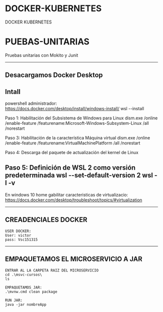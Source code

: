 # DOCKER-KUBERNETES
DOCKER KUBERNETES

# PUEBAS-UNITARIAS
Pruebas unitarias con Mokito y Junit


-----------------------------------
Desacargamos Docker Desktop
-----------------------------------
Intall
------------------------------------
powershell administrador:
https://docs.docker.com/desktop/install/windows-install/
wsl --install


Paso 1: Habilitación del Subsistema de Windows para Linux
dism.exe /online /enable-feature /featurename:Microsoft-Windows-Subsystem-Linux /all /norestart


Paso 3: Habilitación de la característica Máquina virtual
dism.exe /online /enable-feature /featurename:VirtualMachinePlatform /all /norestart

Paso 4: Descarga del paquete de actualización del kernel de Linux

Paso 5: Definición de WSL 2 como versión predeterminada
wsl --set-default-version 2
wsl -l -v
--------------------------------------------------------

En windows 10 home gabilitar caracteristicas de virtualizacio: https://docs.docker.com/desktop/troubleshoot/topics/#virtualization

--------------------------------------------------------
CREADENCIALES DOCKER
--------------------------------------------------------

	USER DOCKER:
	User: victor
	pass: Vsc151315

--------------------------------------------------------
EMPAQUETAMOS EL MICROSERVICIO A JAR
--------------------------------------------------------

	ENTRAR AL LA CARPETA RAIZ DEL MICROSERVICIO
	cd .\msvc-cursos\
	ls

	EMPAQUETAMOS JAR:
	.\mvnw.cmd clean package

	RUN JAR:
	java -jar nombreApp



